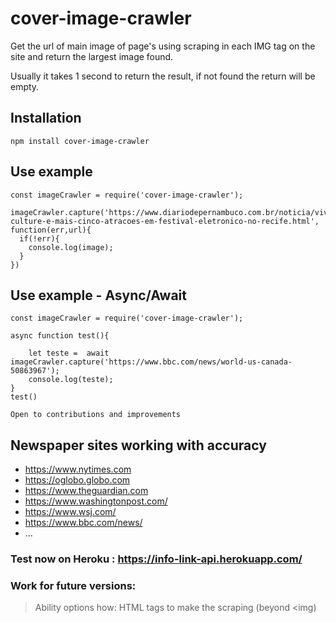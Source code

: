 # cover-image-crawler 

Get the url of main image of page's using scraping in each IMG tag on the site and return the largest image found.

Usually it takes 1 second to return the result, if not found the return will be empty.

## Installation

```
npm install cover-image-crawler
```

## Use example

```
const imageCrawler = require('cover-image-crawler');

imageCrawler.capture('https://www.diariodepernambuco.com.br/noticia/viver/2019/07/vintage-culture-e-mais-cinco-atracoes-em-festival-eletronico-no-recife.html', function(err,url){
  if(!err){
    console.log(image);
  }
})
```

## Use example - Async/Await

```
const imageCrawler = require('cover-image-crawler');

async function test(){
    
    let teste =  await imageCrawler.capture('https://www.bbc.com/news/world-us-canada-50863967');
    console.log(teste);
}
test()

Open to contributions and improvements
```
## Newspaper sites working with accuracy
* https://www.nytimes.com
* https://oglobo.globo.com
* https://www.theguardian.com
* https://www.washingtonpost.com/
* https://www.wsj.com/
* https://www.bbc.com/news/
* ...

### Test now on Heroku : https://info-link-api.herokuapp.com/

### Work for future versions: 

> Ability options how: HTML tags to make the scraping (beyond <img)

